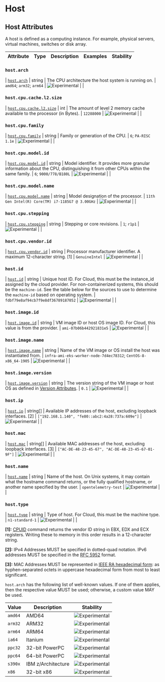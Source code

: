 <!--- Hugo front matter used to generate the website version of this page:
--->

<!-- NOTE: THIS FILE IS AUTOGENERATED. DO NOT EDIT BY HAND. -->
<!-- see templates/registry/markdown/attribute_namespace.md.j2 -->

# Host

## Host Attributes

A host is defined as a computing instance. For example, physical servers, virtual machines, switches or disk array.

| Attribute | Type | Description | Examples | Stability |
| --------- | ---- | ----------- | -------- | --------- |

### `host.arch`

<a id="`host.arch`"></a>

| [`host.arch`](#`host.arch`) | string | The CPU architecture the host system is running on. | `amd64`; `arm32`; `arm64` | ![Experimental](https://img.shields.io/badge/-experimental-blue) | |

### `host.cpu.cache.l2.size`

<a id="`host.cpu.cache.l2.size`"></a>

| [`host.cpu.cache.l2.size`](#`host.cpu.cache.l2.size`) | int | The amount of level 2 memory cache available to the processor (in Bytes). | `12288000` | ![Experimental](https://img.shields.io/badge/-experimental-blue) | |

### `host.cpu.family`

<a id="`host.cpu.family`"></a>

| [`host.cpu.family`](#`host.cpu.family`) | string | Family or generation of the CPU. | `6`; `PA-RISC 1.1e` | ![Experimental](https://img.shields.io/badge/-experimental-blue) | |

### `host.cpu.model.id`

<a id="`host.cpu.model.id`"></a>

| [`host.cpu.model.id`](#`host.cpu.model.id`) | string | Model identifier. It provides more granular information about the CPU, distinguishing it from other CPUs within the same family. | `6`; `9000/778/B180L` | ![Experimental](https://img.shields.io/badge/-experimental-blue) | |

### `host.cpu.model.name`

<a id="`host.cpu.model.name`"></a>

| [`host.cpu.model.name`](#`host.cpu.model.name`) | string | Model designation of the processor. | `11th Gen Intel(R) Core(TM) i7-1185G7 @ 3.00GHz` | ![Experimental](https://img.shields.io/badge/-experimental-blue) | |

### `host.cpu.stepping`

<a id="`host.cpu.stepping`"></a>

| [`host.cpu.stepping`](#`host.cpu.stepping`) | string | Stepping or core revisions. | `1`; `r1p1` | ![Experimental](https://img.shields.io/badge/-experimental-blue) | |

### `host.cpu.vendor.id`

<a id="`host.cpu.vendor.id`"></a>

| [`host.cpu.vendor.id`](#`host.cpu.vendor.id`) | string | Processor manufacturer identifier. A maximum 12-character string. [1] | `GenuineIntel` | ![Experimental](https://img.shields.io/badge/-experimental-blue) | |

### `host.id`

<a id="`host.id`"></a>

| [`host.id`](#`host.id`) | string | Unique host ID. For Cloud, this must be the instance_id assigned by the cloud provider. For non-containerized systems, this should be the `machine-id`. See the table below for the sources to use to determine the `machine-id` based on operating system. | `fdbf79e8af94cb7f9e8df36789187052` | ![Experimental](https://img.shields.io/badge/-experimental-blue) | |

### `host.image.id`

<a id="`host.image.id`"></a>

| [`host.image.id`](#`host.image.id`) | string | VM image ID or host OS image ID. For Cloud, this value is from the provider. | `ami-07b06b442921831e5` | ![Experimental](https://img.shields.io/badge/-experimental-blue) | |

### `host.image.name`

<a id="`host.image.name`"></a>

| [`host.image.name`](#`host.image.name`) | string | Name of the VM image or OS install the host was instantiated from. | `infra-ami-eks-worker-node-7d4ec78312`; `CentOS-8-x86_64-1905` | ![Experimental](https://img.shields.io/badge/-experimental-blue) | |

### `host.image.version`

<a id="`host.image.version`"></a>

| [`host.image.version`](#`host.image.version`) | string | The version string of the VM image or host OS as defined in [Version Attributes](/docs/resource/README.md#version-attributes). | `0.1` | ![Experimental](https://img.shields.io/badge/-experimental-blue) | |

### `host.ip`

<a id="`host.ip`"></a>

| [`host.ip`](#`host.ip`) | string[] | Available IP addresses of the host, excluding loopback interfaces. [2] | `["192.168.1.140", "fe80::abc2:4a28:737a:609e"]` | ![Experimental](https://img.shields.io/badge/-experimental-blue) | |

### `host.mac`

<a id="`host.mac`"></a>

| [`host.mac`](#`host.mac`) | string[] | Available MAC addresses of the host, excluding loopback interfaces. [3] | `["AC-DE-48-23-45-67", "AC-DE-48-23-45-67-01-9F"]` | ![Experimental](https://img.shields.io/badge/-experimental-blue) | |

### `host.name`

<a id="`host.name`"></a>

| [`host.name`](#`host.name`) | string | Name of the host. On Unix systems, it may contain what the hostname command returns, or the fully qualified hostname, or another name specified by the user. | `opentelemetry-test` | ![Experimental](https://img.shields.io/badge/-experimental-blue) | |

### `host.type`

<a id="`host.type`"></a>

| [`host.type`](#`host.type`) | string | Type of host. For Cloud, this must be the machine type. | `n1-standard-1` | ![Experimental](https://img.shields.io/badge/-experimental-blue) | |

**[1]:** [CPUID](https://wiki.osdev.org/CPUID) command returns the vendor ID string in EBX, EDX and ECX registers. Writing these to memory in this order results in a 12-character string.

**[2]:** IPv4 Addresses MUST be specified in dotted-quad notation. IPv6 addresses MUST be specified in the [RFC 5952](https://www.rfc-editor.org/rfc/rfc5952.html) format.

**[3]:** MAC Addresses MUST be represented in [IEEE RA hexadecimal form](https://standards.ieee.org/wp-content/uploads/import/documents/tutorials/eui.pdf): as hyphen-separated octets in uppercase hexadecimal form from most to least significant.

`host.arch` has the following list of well-known values. If one of them applies, then the respective value MUST be used; otherwise, a custom value MAY be used.

| Value   | Description        | Stability                                                        |
| ------- | ------------------ | ---------------------------------------------------------------- |
| `amd64` | AMD64              | ![Experimental](https://img.shields.io/badge/-experimental-blue) |
| `arm32` | ARM32              | ![Experimental](https://img.shields.io/badge/-experimental-blue) |
| `arm64` | ARM64              | ![Experimental](https://img.shields.io/badge/-experimental-blue) |
| `ia64`  | Itanium            | ![Experimental](https://img.shields.io/badge/-experimental-blue) |
| `ppc32` | 32-bit PowerPC     | ![Experimental](https://img.shields.io/badge/-experimental-blue) |
| `ppc64` | 64-bit PowerPC     | ![Experimental](https://img.shields.io/badge/-experimental-blue) |
| `s390x` | IBM z/Architecture | ![Experimental](https://img.shields.io/badge/-experimental-blue) |
| `x86`   | 32-bit x86         | ![Experimental](https://img.shields.io/badge/-experimental-blue) |
